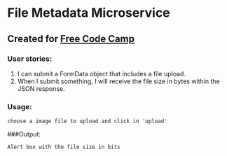 # File Metadata Microservice
## Created for [Free Code Camp](http://freecodecamp.com)

### User stories:

  1. I can submit a FormData object that includes a file upload.
  2. When I submit something, I will receive the file size in bytes within the JSON response.

### Usage:
```
choose a image file to upload and click in 'upload'
```
###Output:
```
Alert box with the file size in bits
```
